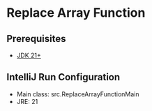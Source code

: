 # Replace Array Function

## Prerequisites
* [JDK 21+](https://www.oracle.com/technetwork/java/javase/downloads/index.html)

## IntelliJ Run Configuration
* Main class: src.ReplaceArrayFunctionMain
* JRE: 21